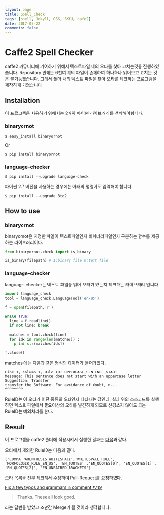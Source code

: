 ```yaml
---
layout: page
title: Spell_Check
tags: [spell, Jekyll, OSS, SKKU, cafe2]
date: 2017-05-22
comments: false
---
```


# Caffe2 Spell Checker

caffe2 커뮤니티에 기여하기 위해서 텍스트파일 내의 오타를 찾아 고치는것을 진행하였습니다. Repository 안에는 6천여 개의 파일이 존재하여 하나하나 읽어보고 고치는 것은 불가능했습니다. 그래서 폴더 내의 텍스트 파일을 찾아 오타를 체크하는 프로그램을 제작하게 되었습니다.

## Installation

이 프로그램을 사용하기 위해서는 2개의 파이썬 라이브러리를 설치해야합니다.

### binaryornot

``` 
$ easy_install binaryornot
```

Or

```
$ pip install binaryornot
```

### language-checker

```
$ pip install --upgrade language-check
```

파이썬 2.7 버전을 사용하는 경우에는 아래의 명령어도 입력해야 합니다.

```
$ pip install --upgrade 3to2
```

## How to use

### binaryornot

binaryornot은 지정한 파일이 텍스트파일인지 바이너리파일인지 구분하는 함수를 제공하는 라이브러리이다.

```python
from binaryornot.check import is_binary

is_binary(filepath) # 1:binary file 0:text file
```

### language-checker

language-checker는 텍스트 파일을 읽어 오타가 있는지 체크하는 라이브러리 입니다.

```python
import language_check
tool = language_check.LanguageTool('en-US')

f = open(filepath,'r')
	    
while True:
  line = f.readline()
  if not line: break
  
  matches = tool.check(line)
  for idx in range(len(matches)) :
    print str(matches[idx])

f.close()
```

matches 에는 다음과 같은 형식의 데이터가 들어가있다.

```
Line 1, column 1, Rule ID: UPPERCASE_SENTENCE_START
Message: This sentence does not start with an uppercase letter
Suggestion: Transfer
transfer the Software. For avoidance of doubt, n...
^^^^^^^^
```

RuleID는 이 오타가 어떤 종류의 오타인지 나타내는 값인데, 실제 위의 소스코드를 실행하면 텍스트 파일에서 필요이상의 오타를 발견하게 되므로 신경쓰지 않아도 되는 RuleID는 예외처리를 한다.

## Result

이 프로그램을 caffe2 폴더에 적용시켜서 실행한 결과는 [다음](https://github.com/haracejacob/011A/tree/master/spell_checker/fix/caffe2)과 같다.

오타에서 제외한 RuleID는 다음과 같다.
```
['COMMA_PARENTHESIS_WHITESPACE','WHITESPACE_RULE', 'MORFOLOGIK_RULE_EN_US', 'EN_QUOTES' ,'EN_QUOTES[0]', 'EN_QUOTES[1]', 'EN_QUOTES[2]', 'EN_UNPAIRED_BRACKETS']
```

오타 목록을 전부 체크해서 수정하여 Pull-Request를 요쳥하였다.

[Fix a few typos and grammars in comment #719](https://github.com/caffe2/caffe2/pull/719)

> Thanks. These all look good.

라는 답변을 받았고 조만간 Merge가 될 것이라 생각합니다.

